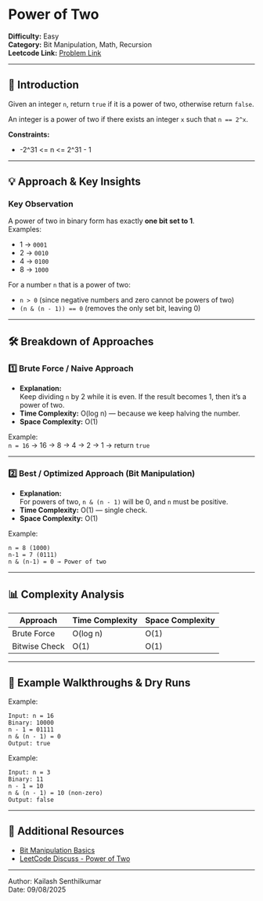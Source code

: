 # Power of Two

**Difficulty:** Easy  
**Category:** Bit Manipulation, Math, Recursion  
**Leetcode Link:** [Problem Link](https://leetcode.com/problems/power-of-two/)  

---

## 📝 Introduction

Given an integer `n`, return `true` if it is a power of two, otherwise return `false`.

An integer is a power of two if there exists an integer `x` such that `n == 2^x`.

**Constraints:**
- -2^31 <= n <= 2^31 - 1

---

## 💡 Approach & Key Insights

### Key Observation
A power of two in binary form has exactly **one bit set to 1**.  
Examples:
- 1 → `0001`
- 2 → `0010`
- 4 → `0100`
- 8 → `1000`

For a number `n` that is a power of two:
- `n > 0` (since negative numbers and zero cannot be powers of two)
- `(n & (n - 1)) == 0` (removes the only set bit, leaving 0)

---

## 🛠️ Breakdown of Approaches

### 1️⃣ Brute Force / Naive Approach

- **Explanation:**  
  Keep dividing `n` by 2 while it is even. If the result becomes 1, then it’s a power of two.
- **Time Complexity:** O(log n) — because we keep halving the number.
- **Space Complexity:** O(1)

Example:  
`n = 16` → 16 → 8 → 4 → 2 → 1 → return `true`

---

### 2️⃣ Best / Optimized Approach (Bit Manipulation)

- **Explanation:**  
  For powers of two, `n & (n - 1)` will be 0, and `n` must be positive.
- **Time Complexity:** O(1) — single check.
- **Space Complexity:** O(1)

Example:  
```
n = 8 (1000)
n-1 = 7 (0111)
n & (n-1) = 0 → Power of two
```

---

## 📊 Complexity Analysis

| Approach       | Time Complexity | Space Complexity |
| -------------- | --------------- | ---------------- |
| Brute Force    | O(log n)        | O(1)             |
| Bitwise Check  | O(1)            | O(1)             |

---

## 📌 Example Walkthroughs & Dry Runs

Example:  
```
Input: n = 16
Binary: 10000
n - 1 = 01111
n & (n - 1) = 0
Output: true
```

Example:  
```
Input: n = 3
Binary: 11
n - 1 = 10
n & (n - 1) = 10 (non-zero)
Output: false
```

---

## 🔗 Additional Resources

- [Bit Manipulation Basics](https://www.geeksforgeeks.org/bitwise-operators-in-c-cpp/)
- [LeetCode Discuss - Power of Two](https://leetcode.com/problems/power-of-two/discuss/)

---

Author: Kailash Senthilkumar  
Date: 09/08/2025  
